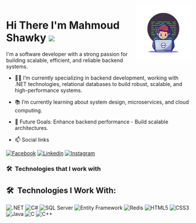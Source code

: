 <img align="right" src="https://raw.githubusercontent.com/mohamedelkashef15/mohamedelkashef15/main/github-profile.png" width="30%">
<h1>
  Hi There I'm Mahmoud Shawky 
  <img src="https://media.giphy.com/media/hvRJCLFzcasrR4ia7z/giphy.gif" width="28">
</h1>
<p>
I'm a software developer with a strong passion for building scalable, efficient, and reliable backend systems.
</p>

- 👨‍💻 I’m currently specializing in backend development, working with .NET technologies, relational databases to build robust, scalable, and high-performance systems.
- 📚 I’m currently learning about system design, microservices, and cloud computing.
- 🎯 Future Goals: Enhance backend performance - Build scalable architectures.
  
- 📫 Social links
<p>
<a href="https://www.facebook.com/profile.php?id=100009091417273"><img
    src="https://img.shields.io/badge/-Facebook-3b5998?style=flat&logo=facebook&logoColor=white" alt="Facebook"></a>
<a href="www.linkedin.com/in/mahmoud-shawky-590115260"><img
    src="https://img.shields.io/badge/-Linkedin-0072b1?style=flat&logo=linkedin&logoColor=white" alt="Linkedin"></a>
<a href=""><img
    src="https://img.shields.io/badge/-Instagram-d62976?style=flat&logo=instagram&logoColor=white"
    alt="Instagram"></a>

### 🛠 &nbsp;Technologies that I work with
## 🛠 &nbsp;Technologies I Work With:
![.NET](https://img.shields.io/badge/-.NET-000000?style=flat&logo=dotnet)
![C#](https://img.shields.io/badge/-C%23-000000?style=flat&logo=c-sharp)
![SQL Server](https://img.shields.io/badge/-SQL%20Server-000000?style=flat&logo=microsoft-sql-server)
![Entity Framework](https://img.shields.io/badge/-Entity%20Framework-000000?style=flat&logo=ef)
![Redis](https://img.shields.io/badge/-Redis-000000?style=flat&logo=redis)
![HTML5](https://img.shields.io/badge/-HTML5-000000?style=flat&logo=html5)
![CSS3](https://img.shields.io/badge/-CSS3-000000?style=flat&logo=css3)
![Java](https://img.shields.io/badge/-Java-000000?style=flat&logo=java)
![C](https://img.shields.io/badge/-C-000000?style=flat&logo=c)
![C++](https://img.shields.io/badge/-C++-000000?style=flat&logo=c%2b%2b)


